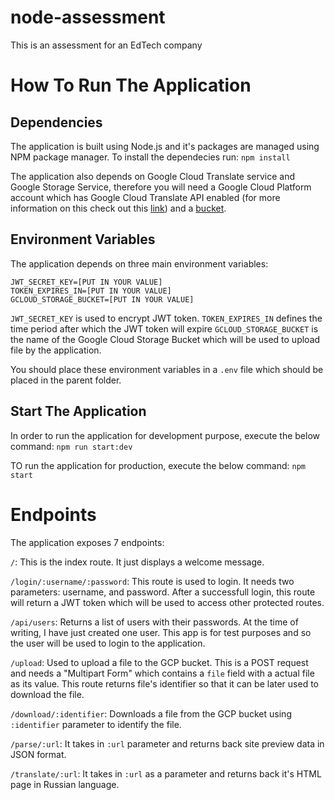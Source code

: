 # node-assessment
This is an assessment for an EdTech company

# How To Run The Application
## Dependencies
The application is built using Node.js and it's packages are managed using NPM package manager. To install the dependecies run:
`npm install`

The application also depends on Google Cloud Translate service and Google Storage Service, therefore you will need a Google Cloud Platform account which has Google Cloud Translate API enabled (for more information on this check out this [link](https://cloud.google.com/translate/docs/setup)) and a [bucket](https://cloud.google.com/storage/docs/creating-buckets).

## Environment Variables
The application depends on three main environment variables:
```
JWT_SECRET_KEY=[PUT IN YOUR VALUE]
TOKEN_EXPIRES_IN=[PUT IN YOUR VALUE]
GCLOUD_STORAGE_BUCKET=[PUT IN YOUR VALUE]
```
`JWT_SECRET_KEY` is used to encrypt JWT token.
`TOKEN_EXPIRES_IN` defines the time period after which the JWT token will expire
`GCLOUD_STORAGE_BUCKET` is the name of the Google Cloud Storage Bucket which will be used to upload file by the application.

You should place these environment variables in a `.env` file which should be placed in the parent folder.

## Start The Application
In order to run the application for development purpose, execute the below command:
`npm run start:dev`

TO run the application for production, execute the below command:
`npm start`

# Endpoints
The application exposes 7 endpoints:

`/`: This is the index route. It just displays a welcome message.

`/login/:username/:password`: This route is used to login. It needs two parameters: username, and password. After a successfull login, this route will return a JWT token which will be used to access other protected routes.

`/api/users`: Returns a list of users with their passwords. At the time of writing, I have just created one user. This app is for test purposes and so the user will be used to login to the application.

`/upload`: Used to upload a file to the GCP bucket. This is a POST request and needs a "Multipart Form" which contains a `file` field with a actual file as its value. This route returns file's identifier so that it can be later used to download the file.

`/download/:identifier`: Downloads a file from the GCP bucket using `:identifier` parameter to identify the file.

`/parse/:url`: It takes in `:url` parameter and returns back site preview data in JSON format.

`/translate/:url`: It takes in `:url` as a parameter and returns back it's HTML page in Russian language.
